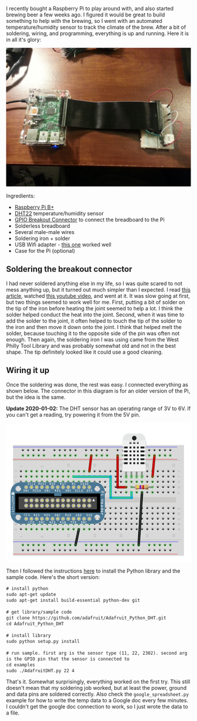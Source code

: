 ---
---

I recently bought a Raspberry Pi to play around with, and also started brewing beer a few weeks ago. I figured it would be great to build something to help with the brewing, so I went with an automated temperature/humidity sensor to track the climate of the brew. After a bit of soldering, wiring, and programming, everything is up and running. Here it is in all it's glory:

![](/img/raspi-weather-station.jpg)

Ingredients:

- [Raspberry Pi B+](http://www.raspberrypi.org/products/model-b-plus/)
- [DHT22](http://www.adafruit.com/products/385) temperature/humidity sensor
- [GPIO Breakout Connector](https://www.adafruit.com/products/1990) to connect the breadboard to the Pi
- Solderless breadboard
- Several male-male wires
- Soldering iron + solder
- USB Wifi adapter - [this one](http://www.amazon.com/gp/product/B003MTTJOY) worked well
- Case for the Pi (optional)

## Soldering the breakout connector

I had never soldered anything else in my life, so I was quite scared to not mess anything up, but it turned out much simpler than I expected. I read [this article](http://www.aaroncake.net/electronics/solder.htm), watched [this youtube video](https://www.youtube.com/watch?v=I_NU2ruzyc4), and went at it. It was slow going at first, but two things seemed to work well for me. First, putting a bit of solder on the tip of the iron before heating the joint seemed to help a lot. I think the solder helped conduct the heat into the joint. Second, when it was time to add the solder to the joint, it often helped to touch the tip of the solder to the iron and then move it down onto the joint. I think that helped melt the solder, because touching it to the opposite side of the pin was often not enough. Then again, the soldering iron I was using came from the West Philly Tool Library and was probably somewhat old and not in the best shape. The tip definitely looked like it could use a good cleaning.

## Wiring it up

Once the soldering was done, the rest was easy. I connected everything as shown below. The connector in this diagram is for an older version of the Pi, but the idea is the same.

**Update 2020-01-02:** The DHT sensor has an operating range of 3V to 6V. If you can't get a reading, try powering it from the 5V pin.

![](/img/raspi-dht22-wiring.gif)

Then I followed the instructions [here](https://learn.adafruit.com/dht-humidity-sensing-on-raspberry-pi-with-gdocs-logging/software-install-updated) to install the Python library and the sample code. Here's the short version:

	# install python
    sudo apt-get update
	sudo apt-get install build-essential python-dev git
    
    # get library/sample code
    git clone https://github.com/adafruit/Adafruit_Python_DHT.git
	cd Adafruit_Python_DHT
    
    # install library
    sudo python setup.py install
    
    # run sample. first arg is the sensor type (11, 22, 2302). second arg is the GPIO pin that the sensor is connected to
    cd examples
    sudo ./AdafruitDHT.py 22 4
    
That's it. Somewhat surprisingly, everything worked on the first try. This still doesn't mean that my soldering job worked, but at least the power, ground and data pins are soldered correctly. Also check the `google_spreadsheet.py` example for how to write the temp data to a Google doc every few minutes. I couldn't get the google doc connection to work, so I just wrote the data to a file.
